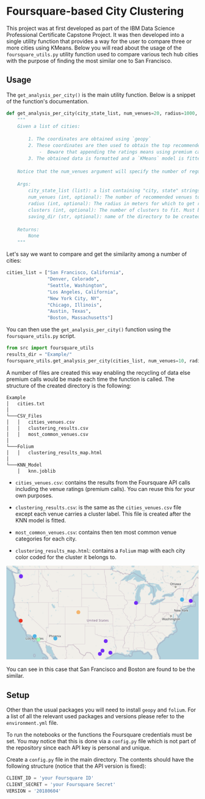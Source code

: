 # Foursquare-based City Clustering

This project was at first developed as part of the IBM Data Science Professional Certificate Capstone Project. It was then developed into a single utility function that provides a way for the user to compare three or more cities using KMeans. Below you will read about the usage of the `foursquare_utils.py` utility function used to compare various tech hub cities with the purpose of finding the most similar one to San Francisco.


## Usage

The `get_analysis_per_city()` is the main utility function. Below is a snippet of the function's documentation. 

```python
def get_analysis_per_city(city_state_list, num_venues=20, radius=1000, clusters=3, saving_dir=None):
    """
    Given a list of cities:

        1. The coordinates are obtained using `geopy`
        2. These coordinates are then used to obtain the top recommended venues and the respective ratings using `Foursquare`.
            -  Beware that appending the ratings means using premium calls. 
        3. The obtained data is formatted and a `KMeans` model is fitted using `k` user-defined clusters. Similar cities are grouped together.

    Notice that the num_venues argument will specify the number of regular and premium calls for each city.

    Args:
        city_state_list (list): a list containing "city, state" strings for analysis.
        num_venues (int, optional): The number of recommended venues to get. Defaults to 20.
        radius (int, optional): The radius in meters for which to get recommended venues. Defaults to 1000.
        clusters (int, optional): The number of clusters to fit. Must be at most the number of cities queried. Defaults to 3.
        saving_dir (str, optional): name of the directory to be created where the results will be stored. Defaults to None.

    Returns:
        None
    """    
```

Let's say we want to compare and get the similarity among a number of cities:

```python
cities_list = ["San Francisco, California", 
               "Denver, Colorado", 
               "Seattle, Washington", 
               "Los Angeles, California", 
               "New York City, NY", 
               "Chicago, Illinois", 
               "Austin, Texas", 
               "Boston, Massachusetts"]
```

You can then use the `get_analysis_per_city()` function using the `foursquare_utils.py` script.

```python
from src import foursquare_utils
results_dir = "Example/"
foursquare_utils.get_analysis_per_city(cities_list, num_venues=10, radius=1000, clusters=3, saving_dir=results_dir)
```

A number of files are created this way enabling the recycling of data else premium calls would be made each time the function is called. The structure of the created directory is the following:

```
Example
│   cities.txt    
│
└───CSV_Files
│   │   cities_venues.csv
│   │   clustering_results.csv
│   │   most_common_venues.csv
│   
└───Folium
│   │   clustering_results_map.html
│
└───KNN_Model
    │   knn.joblib
```


- `cities_venues.csv`: contains the results from the Foursquare API calls including the venue ratings (premium calls). You can reuse this for your own purposes. 

- `clustering_results.csv`: is the same as the `cities_venues.csv` file except each venue carries a cluster label. This file is created after the KNN model is fitted. 

- `most_common_venues.csv`: contains then ten most common venue categories for each city. 

- `clustering_results_map.html`: contains a `Folium` map with each city color coded for the cluster it belongs to. 

![Folium Map](Figures/map3.PNG)

You can see in this case that San Francisco and Boston are found to be the similar. 


## Setup

Other than the usual packages you will need to install `geopy` and `folium`. For a list of all the relevant used packages and versions please refer to the `environment.yml` file. 

To run the notebooks or the functions the Foursquare credentials must be set. You may notice that this is done via a `config.py` file which is not part of the repository since each API key is personal and unique.

Create a `config.py` file in the main directory. The contents should have the following structure (notice that the API version is fixed):

```python
CLIENT_ID = 'your Foursquare ID'
CLIENT_SECRET = 'your Foursquare Secret'
VERSION = '20180604'
```